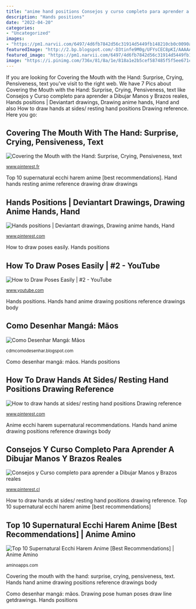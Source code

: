 ```yaml
---
title: "anime hand positions Consejos y curso completo para aprender a dibujar manos y brazos reales"
description: "Hands positions"
date: "2022-04-20"
categories:
- "Uncategorized"
images:
- "https://pm1.narvii.com/6497/4d6fb7842d56c31914d5449fb148210cb0c0090a_hq.jpg"
featuredImage: "http://2.bp.blogspot.com/-D3tinfe9M0g/UFYsCEC8pKI/AAAAAAAABok/ihSzSYIAVdc/s1600/hands_by_kibbitzer-d3jdlup.jpg"
featured_image: "https://pm1.narvii.com/6497/4d6fb7842d56c31914d5449fb148210cb0c0090a_hq.jpg"
image: "https://i.pinimg.com/736x/81/8a/1e/818a1e2b5cef587485f5f5ee671c6fb7.jpg"
---
```


If you are looking for Covering the Mouth with the Hand: Surprise, Crying, Pensiveness, text you've visit to the right web. We have 7 Pics about Covering the Mouth with the Hand: Surprise, Crying, Pensiveness, text like Consejos y Curso completo para aprender a Dibujar Manos y Brazos reales, Hands positions | Deviantart drawings, Drawing anime hands, Hand and also How to draw hands at sides/ resting hand positions Drawing reference. Here you go:

## Covering The Mouth With The Hand: Surprise, Crying, Pensiveness, Text

![Covering the Mouth with the Hand: Surprise, Crying, Pensiveness, text](https://i.pinimg.com/736x/15/34/59/15345988529000ef501f639f44baf25d.jpg "Hand hands resting anime reference drawing draw drawings")

<small>www.pinterest.fr</small>

Top 10 supernatural ecchi harem anime [best recommendations]. Hand hands resting anime reference drawing draw drawings

## Hands Positions | Deviantart Drawings, Drawing Anime Hands, Hand

![Hands positions | Deviantart drawings, Drawing anime hands, Hand](https://i.pinimg.com/736x/3e/7d/97/3e7d97104e866405cefe9df93cf6d993--hands-body.jpg "Anime ecchi harem supernatural recommendations")

<small>www.pinterest.com</small>

How to draw poses easily. Hands positions

## How To Draw Poses Easily | #2 - YouTube

![How to Draw Poses Easily | #2 - YouTube](https://i.ytimg.com/vi/qsU8z85OBEs/maxresdefault.jpg "Anime ecchi harem supernatural recommendations")

<small>www.youtube.com</small>

Hands positions. Hands hand anime drawing positions reference drawings body

## Como Desenhar Mangá: Mãos

![Como Desenhar Mangá: Mãos](http://2.bp.blogspot.com/-D3tinfe9M0g/UFYsCEC8pKI/AAAAAAAABok/ihSzSYIAVdc/s1600/hands_by_kibbitzer-d3jdlup.jpg "Hands hand anime drawing positions reference drawings body")

<small>cdmcomodesenhar.blogspot.com</small>

Como desenhar mangá: mãos. Hands positions

## How To Draw Hands At Sides/ Resting Hand Positions Drawing Reference

![How to draw hands at sides/ resting hand positions Drawing reference](https://i.pinimg.com/736x/96/fe/e3/96fee366baddfc5efd32fb0d6ab1d51b--drawing-hands-hand-drawings.jpg "Anime ecchi harem supernatural recommendations")

<small>www.pinterest.com</small>

Anime ecchi harem supernatural recommendations. Hands hand anime drawing positions reference drawings body

## Consejos Y Curso Completo Para Aprender A Dibujar Manos Y Brazos Reales

![Consejos y Curso completo para aprender a Dibujar Manos y Brazos reales](https://i.pinimg.com/736x/81/8a/1e/818a1e2b5cef587485f5f5ee671c6fb7.jpg "How to draw hands at sides/ resting hand positions drawing reference")

<small>www.pinterest.cl</small>

How to draw hands at sides/ resting hand positions drawing reference. Top 10 supernatural ecchi harem anime [best recommendations]

## Top 10 Supernatural Ecchi Harem Anime [Best Recommendations] | Anime Amino

![Top 10 Supernatural Ecchi Harem Anime [Best Recommendations] | Anime Amino](https://pm1.narvii.com/6497/4d6fb7842d56c31914d5449fb148210cb0c0090a_hq.jpg "Como desenhar mangá: mãos")

<small>aminoapps.com</small>

Covering the mouth with the hand: surprise, crying, pensiveness, text. Hands hand anime drawing positions reference drawings body

Como desenhar mangá: mãos. Drawing pose human poses draw line getdrawings. Hands positions
